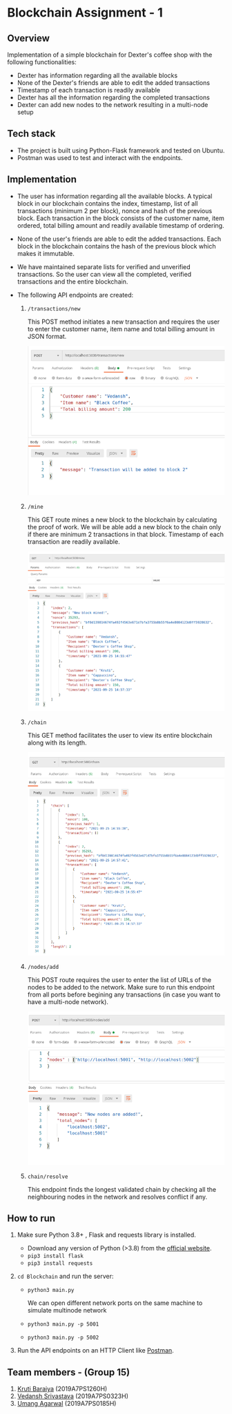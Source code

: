 # Blockchain Assignment - 1

## Overview
Implementation of a simple blockchain for Dexter's coffee shop with the following functionalities:

* Dexter has information regarding all the available blocks
* None of the Dexter's friends are able to edit the added transactions
* Timestamp of each transaction is readily available
* Dexter has all the information regarding the completed transactions
* Dexter can add new nodes to the network resulting in a multi-node setup

## Tech stack 
* The project is built using Python-Flask framework and tested on Ubuntu.
* Postman was used to test and interact with the endpoints.

## Implementation

* The user has information regarding all the available blocks. A typical block in our blockchain contains the index, timestamp, list of all transactions (minimum 2 per block), nonce and hash of the previous block. Each transaction in the block consists of the customer name, item ordered, total billing amount and readily available timestamp of ordering.

* None of the user's friends are able to edit the added transactions. Each block in the blockchain contains the hash of the previous block which makes it immutable. 

* We have maintained separate lists for verified and unverified transactions. So the user can view all the completed, verified transactions and the entire blockchain.

* The following API endpoints are created:
    1) `/transactions/new`

        This POST method initiates a new transaction and requires the user to enter the customer name, item name and total billing amount in JSON format.

        ![New transaction](./images/transaction.png)

    2) `/mine`

        This GET route mines a new block to the blockchain by calculating the proof of work. We will be able add a new block to the chain only if there are minimum 2 transactions in that block. Timestamp of each transaction are readily available.

        ![Block structure](./images/block.png)

    3) `/chain`

        This GET method facilitates the user to view its entire blockchain along with its length.

        ![Blockchain](./images/chain.png)

    4) `/nodes/add`

        This POST route requires the user to enter the list of URLs of the nodes to be added to the network. Make sure to run this endpoint from all ports before begining any transactions (in case you want to have a multi-node network).

        ![Multiple nodes](./images/nodes.png)

    5) `chain/resolve`

        This endpoint finds the longest validated chain by checking all the neighbouring nodes in the network and resolves conflict if any.


## How to run
1) Make sure Python 3.8+ , Flask and requests library is installed.
    * Download any version of Python (>3.8) from the [official website](https://www.python.org/downloads/).
    * `pip3 install flask`
    * `pip3 install requests`

2) `cd Blockchain` and run the server:
    * `python3 main.py`

        We can open different network ports on the same machine to simulate multinode network
    
    * `python3 main.py -p 5001`
    * `python3 main.py -p 5002`

3) Run the API endpoints on an HTTP Client like [Postman](https://www.postman.com/downloads/).

## Team members - (Group 15)
1) [Kruti Baraiya](https://github.com/krutibaraiya) (2019A7PS1260H)
2) [Vedansh Srivastava](https://github.com/vedansh-srivastava) (2019A7PS0323H)
3) [Umang Agarwal](https://github.com/UmangAgarwal17) (2019A7PS0185H)
